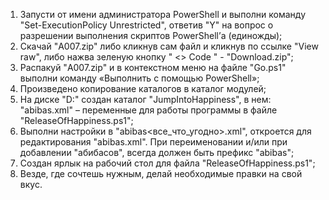 1)	Запусти от имени администратора PowerShell и выполни команду "Set-ExecutionPolicy Unrestricted", ответив "Y" на вопрос о разрешении выполнения скриптов PowerShell’а (единожды);
3)	Скачай "A007.zip" либо кликнув сам файл и кликнув по ссылке "View raw", либо нажва зеленую кнопку " <> Code " - "Download.zip";
4)	Распакуй "A007.zip" и в контекстном меню на файле "Go.ps1" выполни команду «Выполнить с помощью PowerShell»;
5)	Произведено копирование каталогов в каталог модулей;
6)	На диске "D:" создан каталог "JumpIntoHappiness", в нем:  "abibas.xml" – переменные для работы программы в файле "ReleaseOfHappiness.ps1";
7)	Выполни настройки в "abibas<все_что_угодно>.xml", откроется для редактирования "abibas.xml". При переименовании и/или при добавлении "абибасов", всегда должен быть 
    префикс "abibas";
8)	Создан ярлык на рабочий стол для файла "ReleaseOfHappiness.ps1";
9)	Везде, где сочтешь нужным, делай необходимые правки на свой вкус.

<!---
DIPx2/DIPx2 is a ✨ special ✨ repository because its `README.md` (this file) appears on your GitHub profile.
You can click the Preview link to take a look at your changes.
--->
